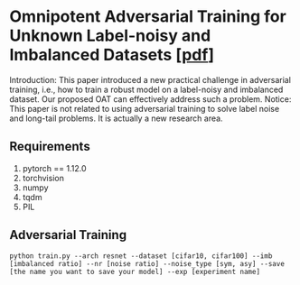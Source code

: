 # Omnipotent Adversarial Training for Unknown Label-noisy and Imbalanced Datasets [[pdf](https://arxiv.org/abs/2307.08596)]

Introduction: This paper introduced a new practical challenge in adversarial training, i.e., how to train a robust model on a label-noisy and imbalanced dataset. Our proposed OAT can effectively address such a problem. Notice: This paper is not related to using adversarial training to solve label noise and long-tail problems. It is actually a new research area.

## Requirements
1. pytorch == 1.12.0
2. torchvision
3. numpy
4. tqdm
5. PIL

## Adversarial Training

``python train.py --arch resnet
--dataset [cifar10, cifar100] --imb [imbalanced ratio] --nr [noise ratio]
--noise_type [sym, asy] --save [the name you want to save your model]
--exp [experiment name]``




